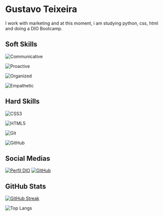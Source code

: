 # Gustavo Teixeira

I work with marketing and at this moment, i am studying python, css, html and doing a DIO Bootcamp. 

## Soft Skills

![Communicative](https://img.shields.io/badge/Communicative-red)

![Proactive](https://img.shields.io/badge/Proactive-blue)

![Organized](https://img.shields.io/badge/Organized-red)

![Empathetic](https://img.shields.io/badge/Empathetic-blue)

## Hard Skills

![CSS3](https://img.shields.io/badge/css3-%231572B6.svg?style=for-the-badge&logo=css3&logoColor=white) 

![HTML5](https://img.shields.io/badge/html5-%23E34F26.svg?style=for-the-badge&logo=html5&logoColor=white)

![Git](https://img.shields.io/badge/git-%23F05033.svg?style=for-the-badge&logo=git&logoColor=white)

![GitHub](https://img.shields.io/badge/github-%23121011.svg?style=for-the-badge&logo=github&logoColor=white)

## Social Medias

[![Perfil DIO](https://img.shields.io/badge/DIO/PERFIL-darkblue)](https://web.dio.me/users/contato_gustavotlamarao)
[![GitHub](https://img.shields.io/badge/GitHub-black)](https://github.com/gustavo-setel)

## GitHub Stats

[![GitHub Streak](https://streak-stats.demolab.com/?user=SEUUSERNAME&theme=bear&background=000&border=30A3DC&dates=FFF)](https://git.io/streak-stats) 

![Top Langs](https://github-readme-stats-git-masterrstaa-rickstaa.vercel.app/api/top-langs/?username=SEUUSERNAME&layout=compact&bg_color=000&border_color=30A3DC&title_color=E94D5F&text_color=FFF)

